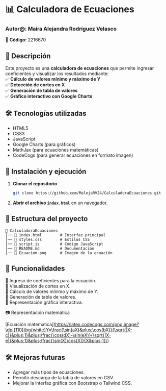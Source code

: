 # 📊 Calculadora de Ecuaciones  

### Autor@: **Maira Alejandra Rodríguez Velasco**  
🔢 **Código:** 2216670  

## 📌 Descripción  
Este proyecto es una **calculadora de ecuaciones** que permite ingresar coeficientes y visualizar los resultados mediante:  
✅ **Cálculo de valores mínimo y máximo de Y**  
✅ **Detección de cortes en X**  
✅ **Generación de tabla de valores**  
✅ **Gráfico interactivo con Google Charts**  

## 🛠️ Tecnologías utilizadas  
- HTML5  
- CSS3  
- JavaScript  
- Google Charts (para gráficos)  
- MathJax (para ecuaciones matemáticas)
- CodeCogs (para generar ecuaciones en formato imagen)

## 🚀 Instalación y ejecución  
1. **Clonar el repositorio**  
   ```sh
   git clone https://github.com/MalejaRV24/CalculadoraEcuaciones.git
   ```
2. **Abrir el archivo `index.html`** en un navegador.  

## 📂 Estructura del proyecto  
```
📁 CalculadoraEcuaciones
│── 📄 index.html        # Interfaz principal
│── 📄 styles.css        # Estilos CSS
│── 📄 script.js         # Código JavaScript
│── 📄 README.md         # Documentación
│── 📄 Ecuacion.png      # Imagen de la ecuación
```

## 📝 Funcionalidades  
🔹 Ingreso de coeficientes para la ecuación.  
🔹 Visualización de cortes en X.  
🔹 Cálculo de valores mínimo y máximo de Y.  
🔹 Generación de tabla de valores.  
🔹 Representación gráfica interactiva.  

📷 Representación matemática

[Ecuación matematica](https://latex.codecogs.com/png.image?\dpi{110}\bg{white}Y=\frac{\sin(aX)&plus;\cos(bX)}{\sqrt{|X-c|}&plus;1}&plus;\frac{\cos(dX)-\sin(eX)}{\sqrt{|X-e|}&plus;1}&plus;\frac{\sin(X)\cos(X)}{X&plus;1}\)

## 🛠️ Mejoras futuras  
- Agregar más tipos de ecuaciones.  
- Permitir descarga de la tabla de valores en CSV.  
- Mejorar la interfaz gráfica con Bootstrap o Tailwind CSS.  
